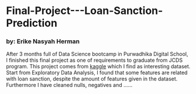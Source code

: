 # Final-Project---Loan-Sanction-Prediction
### by: Erike Nasyah Herman

After 3 months full of Data Science bootcamp in Purwadhika Digital School, I finished this final project as one of requirements to graduate from JCDS program. This project comes from [kaggle](https://www.kaggle.com/datasets/phileinsophos/predict-loan-amount-data?select=test.csv) which I find as interesting dataset. Start from Exploratory Data Analysis, I found that some features are related with loan sanction, despite the amount of features given in the dataset. Furthermore I have cleaned nulls, negatives and ......
